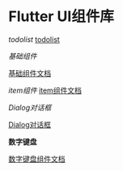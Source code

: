 # Flutter UI组件库

*todolist*
[todolist](./documents/todolist.md)

*基础组件*

[基础组件文档](./documents/base.md)


*item组件*
[item组件文档](./documents/item.md)

*Dialog对话框*

[Dialog对话框](./documents/dialogs.md)

**数字键盘**

[数字键盘组件文档](./documents/number_keyboard.md)